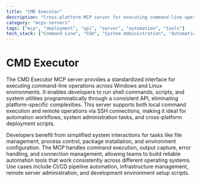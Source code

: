 ```yaml
---
title: "CMD Executor"
description: "Cross-platform MCP server for executing command-line operations and SSH connections on Windows and Linux systems."
category: "mcps-servers"
tags: ["mcp", "deployment", "api", "server", "automation", "tools"]
tech_stack: ["Command Line", "SSH", "System Administration", "Automation", "Cross-platform Development"]
---
```


# CMD Executor

The CMD Executor MCP server provides a standardized interface for executing command-line operations across Windows and Linux environments. It enables developers to run shell commands, scripts, and system utilities programmatically through a consistent API, eliminating platform-specific complexities. This server supports both local command execution and remote operations via SSH connections, making it ideal for automation workflows, system administration tasks, and cross-platform deployment scripts.

Developers benefit from simplified system interactions for tasks like file management, process control, package installation, and environment configuration. The MCP handles command execution, output capture, error handling, and connection management, allowing teams to build reliable automation tools that work consistently across different operating systems. Use cases include CI/CD pipeline automation, infrastructure management, remote server administration, and development environment setup scripts.
